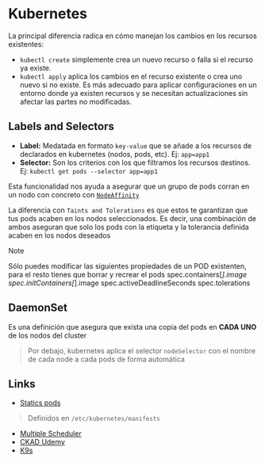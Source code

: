# Kubernetes

La principal diferencia radica en cómo manejan los cambios en los recursos existentes:
- `kubectl create` simplemente crea un nuevo recurso o falla si el recurso ya existe.
- `kubectl apply` aplica los cambios en el recurso existente o crea uno nuevo si no existe. Es más adecuado para aplicar configuraciones en un entorno donde ya existen recursos y se necesitan actualizaciones sin afectar las partes no modificadas.

## Labels and Selectors
- **Label:**  Medatada en formato `key-value` que se añade a los recursos de declarados en kubernetes (nodos, pods, etc). Ej: `app=app1`
- **Selector:** Son los criterios con los que filtramos los recursos destinos. Ej: `kubectl get pods --selector app=app1`

Esta funcionalidad nos ayuda a asegurar que un grupo de pods corran en un nodo con concreto con [`NodeAffinity`](https://kubernetes.io/docs/concepts/scheduling-eviction/assign-pod-node/)

La diferencia con `Taints and Tolerations` es que estos te garantizan que tus pods acaben en los nodos seleccionados. Es decir, una combinación de ambos aseguran que solo los pods con la etiqueta y la tolerancia definida acaben en los nodos deseados

> [!NOTE]
> Sólo puedes modificar las siguientes propiedades de un POD existenten, para el resto tienes que borrar y recrear el pods
> spec.containers[*].image
> spec.initContainers[*].image
> spec.activeDeadlineSeconds
> spec.tolerations

## DaemonSet
Es una definición que asegura que exista una copia del pods en **CADA UNO** de los nodos del cluster
> Por debajo, kubernetes aplica el selector `nodeSelector` con el nombre de cada node a cada pods de forma automática



## Links
- [Statics pods](https://kubernetes.io/docs/tasks/configure-pod-container/static-pod/)
> Definidos en `/etc/kubernetes/manifests`
- [Multiple Scheduler](https://kubernetes.io/docs/tasks/extend-kubernetes/configure-multiple-schedulers/)
- [CKAD Udemy](https://www.udemy.com/course/certified-kubernetes-application-developer/?couponCode=2021PM20)
- [K9s](https://k9scli.io/)